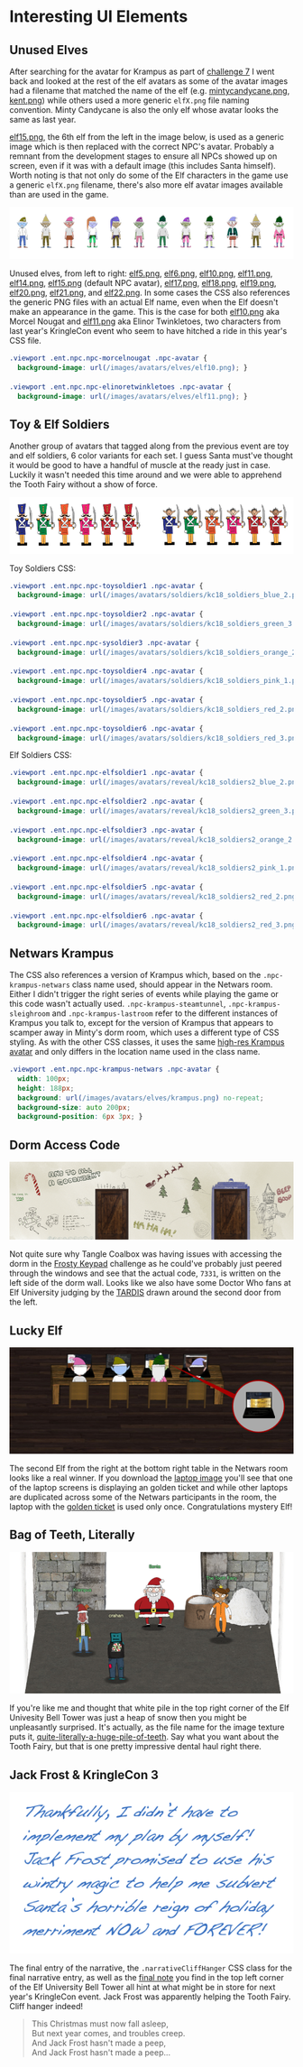 # Interesting UI Elements

## Unused Elves

After searching for the avatar for Krampus as part of [challenge 7](/challenges/c7/) I went back and looked at the rest of the elf avatars as some of the avatar images had a filename that matched the name of the elf (e.g. [mintycandycane.png](https://2019.kringlecon.com/images/avatars/elves/mintycandycane.png), [kent.png](https://2019.kringlecon.com/images/avatars/elves/kent.png)) while others used a more generic `elfX.png` file naming convention. Minty Candycane is also the only elf whose avatar looks the same as last year.

[elf15.png](https://2019.kringlecon.com/images/avatars/elf15.png), the 6th elf from the left in the image below, is used as a generic image which is then replaced with the correct NPC's avatar. Probably a remnant from the development stages to ensure all NPCs showed up on screen, even if it was with a default image (this includes Santa himself). Worth noting is that not only do some of the Elf characters in the game use a generic `elfX.png` filename, there's also more elf avatar images available than are used in the game.

![Unknown Elves](../img/misc/unknown_elves.png)

Unused elves, from left to right: [elf5.png](https://2019.kringlecon.com/images/avatars/elves/elf5.png), [elf6.png](https://2019.kringlecon.com/images/avatars/elves/elf6.png), [elf10.png](https://2019.kringlecon.com/images/avatars/elves/elf10.png), [elf11.png](https://2019.kringlecon.com/images/avatars/elves/elf10.png), [elf14.png](https://2019.kringlecon.com/images/avatars/elves/elf14.png), [elf15.png](https://2019.kringlecon.com/images/avatars/elves/elf15.png) (default NPC avatar), [elf17.png](https://2019.kringlecon.com/images/avatars/elves/elf17.png), [elf18.png](https://2019.kringlecon.com/images/avatars/elves/elf18.png), [elf19.png](https://2019.kringlecon.com/images/avatars/elves/elf19.png), [elf20.png](https://2019.kringlecon.com/images/avatars/elves/elf20.png), [elf21.png](https://2019.kringlecon.com/images/avatars/elves/elf21.png), and [elf22.png](https://2019.kringlecon.com/images/avatars/elves/elf22.png). In some cases the CSS also references the generic PNG files with an actual Elf name, even when the Elf doesn't make an appearance in the game. This is the case for both [elf10.png](https://2019.kringlecon.com/images/avatars/elves/elf10.png) aka Morcel Nougat and [elf11.png](https://2019.kringlecon.com/images/avatars/elves/elf11.png) aka Elinor Twinkletoes, two characters from last year's KringleCon event who seem to have hitched a ride in this year's CSS file.

```css
.viewport .ent.npc.npc-morcelnougat .npc-avatar {
  background-image: url(/images/avatars/elves/elf10.png); }

.viewport .ent.npc.npc-elinoretwinkletoes .npc-avatar {
  background-image: url(/images/avatars/elves/elf11.png); }
```

## Toy & Elf Soldiers

Another group of avatars that tagged along from the previous event are toy and elf soldiers, 6 color variants for each set. I guess Santa must've thought it would be good to have a handful of muscle at the ready just in case. Luckily it wasn't needed this time around and we were able to apprehend the Tooth Fairy without a show of force.

![Soldier Avatars](../img/misc/soldier_avatars.png)

Toy Soldiers CSS:

```css
.viewport .ent.npc.npc-toysoldier1 .npc-avatar {
  background-image: url(/images/avatars/soldiers/kc18_soldiers_blue_2.png); }

.viewport .ent.npc.npc-toysoldier2 .npc-avatar {
  background-image: url(/images/avatars/soldiers/kc18_soldiers_green_3.png); }

.viewport .ent.npc.npc-sysoldier3 .npc-avatar {
  background-image: url(/images/avatars/soldiers/kc18_soldiers_orange_2.png); }

.viewport .ent.npc.npc-toysoldier4 .npc-avatar {
  background-image: url(/images/avatars/soldiers/kc18_soldiers_pink_1.png); }

.viewport .ent.npc.npc-toysoldier5 .npc-avatar {
  background-image: url(/images/avatars/soldiers/kc18_soldiers_red_2.png); }

.viewport .ent.npc.npc-toysoldier6 .npc-avatar {
  background-image: url(/images/avatars/soldiers/kc18_soldiers_red_3.png); }
```

Elf Soldiers CSS:

```css
.viewport .ent.npc.npc-elfsoldier1 .npc-avatar {
  background-image: url(/images/avatars/reveal/kc18_soldiers2_blue_2.png); }

.viewport .ent.npc.npc-elfsoldier2 .npc-avatar {
  background-image: url(/images/avatars/reveal/kc18_soldiers2_green_3.png); }

.viewport .ent.npc.npc-elfsoldier3 .npc-avatar {
  background-image: url(/images/avatars/reveal/kc18_soldiers2_orange_2.png); }

.viewport .ent.npc.npc-elfsoldier4 .npc-avatar {
  background-image: url(/images/avatars/reveal/kc18_soldiers2_pink_1.png); }

.viewport .ent.npc.npc-elfsoldier5 .npc-avatar {
  background-image: url(/images/avatars/reveal/kc18_soldiers2_red_2.png); }

.viewport .ent.npc.npc-elfsoldier6 .npc-avatar {
  background-image: url(/images/avatars/reveal/kc18_soldiers2_red_3.png); }
```

## Netwars Krampus

The CSS also references a version of Krampus which, based on the `.npc-krampus-netwars` class name used, should appear in the Netwars room. Either I didn't trigger the right series of events while playing the game or this code wasn't actually used. `.npc-krampus-steamtunnel`, `.npc-krampus-sleighroom` and `.npc-krampus-lastroom` refer to the different instances of Krampus you talk to, except for the version of Krampus that appears to scamper away in Minty's dorm room, which uses a different type of CSS styling. As with the other CSS classes, it uses the same [high-res Krampus avatar](https://2019.kringlecon.com/images/avatars/elves/krampus.png) and only differs in the location name used in the class name.

```css
.viewport .ent.npc.npc-krampus-netwars .npc-avatar {
  width: 100px;
  height: 188px;
  background: url(/images/avatars/elves/krampus.png) no-repeat;
  background-size: auto 200px;
  background-position: 6px 3px; }
```

## Dorm Access Code

![Dorm Wall](../img/misc/dorm-hall_crop.png)

Not quite sure why Tangle Coalbox was having issues with accessing the dorm in the [Frosty Keypad](/hints/h6/) challenge  as he could've probably just peered through the windows and see that the actual code, `7331`, is written on the left side of the dorm wall. Looks like we also have some Doctor Who fans at Elf University judging by the [TARDIS](https://en.wikipedia.org/wiki/TARDIS) drawn around the second door from the left.

## Lucky Elf

![Lucky Elf](../img/misc/lucky_elf.png)

The second Elf from the right at the bottom right table in the Netwars room looks like a real winner. If you download the [laptop image](https://2019.kringlecon.com/textures/lappys.png) you'll see that one of the laptop screens is displaying an  golden ticket and while other laptops are duplicated across some of the Netwars participants in the room, the laptop with the [golden ticket](https://en.wikipedia.org/wiki/Charlie_and_the_Chocolate_Factory) is used only once. Congratulations mystery Elf!


## Bag of Teeth, Literally

![Bell Tower](../img/misc/bell_tower.png)

If you're like me and thought that white pile in the top right corner of the Elf Univesity Bell Tower was just a heap of snow then you might be unpleasantly surprised. It's actually, as the file name for the image texture puts it, [quite-literally-a-huge-pile-of-teeth](https://2019.kringlecon.com/textures/quite-literally-a-huge-pile-of-teeth.png). Say what you want about the Tooth Fairy, but that is one pretty impressive dental haul right there. 

## Jack Frost & KringleCon 3

![Letter](../img/misc/letter.png)

The final entry of the narrative, the `.narrativeCliffHanger` CSS class for the final narrative entry, as well as the [final note](https://downloads.elfu.org/LetterOfWintryMagic.pdf) you find in the top left corner of the Elf University Bell Tower all hint at what might be in store for next year's KringleCon event. Jack Frost was apparently helping the Tooth Fairy. Cliff hanger indeed!

> This Christmas must now fall asleep,  
> But next year comes, and troubles creep.  
> And Jack Frost hasn't made a peep,  
> And Jack Frost hasn't made a peep...
